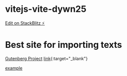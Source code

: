 # vitejs-vite-dywn25

[Edit on StackBlitz ⚡️](https://stackblitz.com/edit/vitejs-vite-dywn25)

# Best site for importing texts

[Gutenberg Project](https://www.gutenberg.org/ebooks/search/?query=Machado+de+Assis&submit_search=Go%21)
[link]([url](https://www.gutenberg.org/ebooks/search/?query=Machado+de+Assis&submit_search=Go%21)){:target="_blank"}
<html><body>
<a href="https://www.gutenberg.org/ebooks/search/?query=Machado+de+Assis&submit_search=Go%21" target="_blank">example</a>
</body></html>
